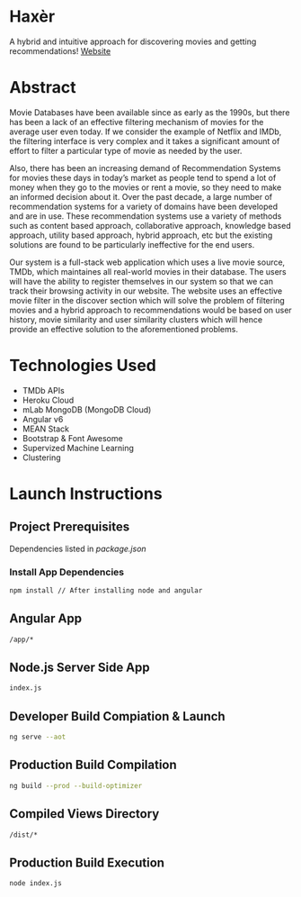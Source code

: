 # Haxèr
A hybrid and intuitive approach for discovering movies and getting recommendations! 
[Website](https://haxer.herokuapp.com)

# Abstract
Movie Databases have been available since as early as the 1990s, but there has been a lack of an effective filtering mechanism of movies for the average user even today. If we consider the example of Netflix and IMDb, the filtering interface is very complex and it takes a significant amount of effort to filter a particular type of movie as needed by the user.

Also, there has been an increasing demand of Recommendation Systems for movies these days in today’s market as people tend to spend a lot of money when they go to the movies or rent a movie, so they need to make an informed decision about it. Over the past decade, a large number of recommendation systems for a variety of domains have been developed and are in use. These recommendation systems use a variety of methods such as content based approach, collaborative approach, knowledge based approach, utility based approach, hybrid approach, etc but the existing solutions are found to be particularly ineffective for the end users.

Our system is a full-stack web application which uses a live movie source, TMDb, which maintaines all real-world movies in their database. The users will have the ability to register themselves in our system so that we can track their browsing activity in our website. The website uses an effective movie filter in the discover section which will solve the problem of filtering movies and a hybrid approach to recommendations would be based on user history, movie similarity and user similarity clusters which will hence provide an effective solution to the aforementioned problems.

# Technologies Used
* TMDb APIs
* Heroku Cloud
* mLab MongoDB (MongoDB Cloud)
* Angular v6
* MEAN Stack
* Bootstrap & Font Awesome
* Supervized Machine Learning
* Clustering

# Launch Instructions

## Project Prerequisites
Dependencies listed in *package.json*

### Install App Dependencies
```bash
npm install // After installing node and angular
```

## Angular App
```bash
/app/*
```
## Node.js Server Side App 
```bash
index.js
```

## Developer Build Compiation & Launch
```bash
ng serve --aot
```

## Production Build Compilation
```bash
ng build --prod --build-optimizer
```

## Compiled Views Directory
```bash
/dist/*
```
## Production Build Execution 
```bash
node index.js
```



